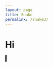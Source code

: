 ```yaml
---
layout: page 
title: Snake
permalink: /snake3/
---
```

# Hi

</style>
</head>
<body>
<div id="gameContainer">
    <canvas id="snakeGame" width="400" height="400"></canvas>
</div>

<script>
    // JavaScript Snake Game Code
    const canvas = document.getElementById("snakeGame");
    const ctx = canvas.getContext("2d");

    const modes = {
        CLASSIC: 'classic',
        SPEED: 'speed',
        INFINITE: 'infinite',
        SLOW: 'slow'
    };
    let currentMode = modes.CLASSIC;  // Change this to switch modes

    let snake = [{ x: 200, y: 200 }];
    let direction = { x: 10, y: 0 };
    let food = { x: Math.floor(Math.random() * 40) * 10, y: Math.floor(Math.random() * 40) * 10 };
    let score = 0;
    let speed = 100; // Default speed
    let gameInterval;

    document.addEventListener("keydown", changeDirection);

    function startGame() {
        clearInterval(gameInterval);
        gameInterval = setInterval(gameLoop, speed);
    }

    function gameLoop() {
        if (checkGameOver()) {
            clearInterval(gameInterval);
            return;
        }

        clearCanvas();
        moveSnake();
        drawFood();
        drawSnake();
    }

    function clearCanvas() {
        ctx.fillStyle = "#ADD8E6";  // Light blue background
        ctx.fillRect(0, 0, canvas.width, canvas.height);  // Fill the entire canvas with the background color
    }

    function drawSnake() {
        snake.forEach(part => {
            ctx.fillStyle = "green";
            ctx.fillRect(part.x, part.y, 10, 10);
        });
    }

    function moveSnake() {
        const head = { x: snake[0].x + direction.x, y: snake[0].y + direction.y };
        
        // Infinite Mode: Wrap around
        if (currentMode === modes.INFINITE) {
            head.x = (head.x + canvas.width) % canvas.width;
            head.y = (head.y + canvas.height) % canvas.height;
        }

        snake.unshift(head);

        if (head.x === food.x && head.y === food.y) {
            score++;
            food = { x: Math.floor(Math.random() * 40) * 10, y: Math.floor(Math.random() * 40) * 10 };
            if (currentMode === modes.SPEED) {
                speed = Math.max(50, speed - 10);  // Increase speed
                clearInterval(gameInterval);
                gameInterval = setInterval(gameLoop, speed);
            }
        } else {
            snake.pop();
        }

        if (currentMode !== modes.INFINITE) {
            const head = snake[0];
            const hitWall = head.x < 0 || head.x >= canvas.width || head.y < 0 || head.y >= canvas.height;
            if (hitWall) return true;
        }

        const hitSelf = snake.slice(1).some(part => part.x === head.x && part.y === head.y);
        if (hitSelf) return true;

        return false;
    }

    function drawFood() {
        ctx.fillStyle = "red";
        ctx.fillRect(food.x, food.y, 10, 10);
    }

    function changeDirection(event) {
        const key = event.keyCode;
        if (key === 37 && direction.x === 0) { direction = { x: -10, y: 0 }; }
        if (key === 38 && direction.y === 0) { direction = { x: 0, y: -10 }; }
        if (key === 39 && direction.x === 0) { direction = { x: 10, y: 0 }; }
        if (key === 40 && direction.y === 0) { direction = { x: 0, y: 10 }; }
    }

    function checkGameOver() {
        if (currentMode === modes.CLASSIC || currentMode === modes.SPEED) {
            const head = snake[0];
            const hitWall = head.x < 0 || head.x >= canvas.width || head.y < 0 || head.y >= canvas.height;
            const hitSelf = snake.slice(1).some(part => part.x === head.x && part.y === head.y);

            if (hitWall || hitSelf) {
                ctx.fillStyle = "black";
                ctx.font = "20px Arial";
                ctx.fillText("Game Over!", canvas.width / 2 - 50, canvas.height / 2);
                return true;
            }
        }
        return false;
    }

    // Start the game initially
    startGame();
</script>

<script>
    // JavaScript Snake Game Code
    const canvas = document.getElementById("snakeGame");
    const ctx = canvas.getContext("2d");

    let snake = [{ x: 200, y: 200 }];
    let direction = { x: 10, y: 0 };
    let food = { x: Math.floor(Math.random() * 40) * 10, y: Math.floor(Math.random() * 40) * 10 };
    let score = 0;
    let mode = 'classic';  // Mode can be 'classic', 'speed', or 'largeFood'
    let speed = 100; // Default speed for classic mode
    let interval = setInterval(gameLoop, speed);

    document.addEventListener("keydown", changeDirection);

    function gameLoop() {
        if (checkGameOver()) return;

        clearCanvas();
        moveSnake();
        drawFood();
        drawSnake();
    }

    function clearCanvas() {
        ctx.fillStyle = "#ADD8E6";  // Light blue background
        ctx.fillRect(0, 0, canvas.width, canvas.height);  // Fill the entire canvas with the background color
    }

    function drawSnake() {
        snake.forEach(part => {
            ctx.fillStyle = "green";
            ctx.fillRect(part.x, part.y, 10, 10);
        });
    }

    function moveSnake() {
        const head = { x: snake[0].x + direction.x, y: snake[0].y + direction.y };
        snake.unshift(head);

        if (head.x === food.x && head.y === food.y) {
            score++;
            if (mode === 'largeFood') {
                snake.push(snake[snake.length - 1]); // Grow the snake
            }
            food = { x: Math.floor(Math.random() * 40) * 10, y: Math.floor(Math.random() * 40) * 10 };
            if (mode === 'speed') {
                clearInterval(interval);
                speed = Math.max(50, speed - 10); // Increase speed
                interval = setInterval(gameLoop, speed);
            }
        } else {
            snake.pop();
        }
    }

    function drawFood() {
        ctx.fillStyle = mode === 'largeFood' ? "orange" : "red"; // Different color for large food mode
        ctx.fillRect(food.x, food.y, 10, 10);
    }

    function changeDirection(event) {
        const key = event.keyCode;
        if (key === 37 && direction.x === 0) { direction = { x: -10, y: 0 }; }
        if (key === 38 && direction.y === 0) { direction = { x: 0, y: -10 }; }
        if (key === 39 && direction.x === 0) { direction = { x: 10, y: 0 }; }
        if (key === 40 && direction.y === 0) { direction = { x: 0, y: 10 }; }
    }

    function checkGameOver() {
        const head = snake[0];
        const hitWall = head.x < 0 || head.x >= canvas.width || head.y < 0 || head.y >= canvas.height;
        const hitSelf = snake.slice(1).some(part => part.x === head.x && part.y === head.y);

        if (hitWall || hitSelf) {
            ctx.fillStyle = "black";
            ctx.font = "20px Arial";
            ctx.fillText("Game Over!", canvas.width / 2 - 50, canvas.height / 2);
            return true;
        }
        return false;
    }
</script>

<style>
    #snakeGame {
        border: 2px solid black;
        background-color: #ADD8E6; /* Light blue background for canvas */
    }
</style>